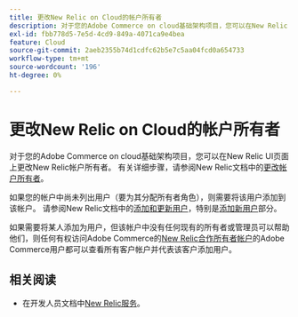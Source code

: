 ```yaml
---
title: 更改New Relic on Cloud的帐户所有者
description: 对于您的Adobe Commerce on cloud基础架构项目，您可以在New Relic UI页面上更改New Relic帐户所有者。 有关详细步骤，请参阅New Relic文档中的[更改帐户所有者](https://docs.newrelic.com/docs/accounts/accounts/roles-permissions/change-account-owner)。
exl-id: fbb778d5-7e5d-4cd9-849a-4071ca9e4bea
feature: Cloud
source-git-commit: 2aeb2355b74d1cdfc62b5e7c5aa04fcd0a654733
workflow-type: tm+mt
source-wordcount: '196'
ht-degree: 0%

---
```


# 更改New Relic on Cloud的帐户所有者

对于您的Adobe Commerce on cloud基础架构项目，您可以在New Relic UI页面上更改New Relic帐户所有者。 有关详细步骤，请参阅New Relic文档中的[更改帐户所有者](https://docs.newrelic.com/docs/accounts/accounts/roles-permissions/change-account-owner)。

如果您的帐户中尚未列出用户（要为其分配所有者角色），则需要将该用户添加到该帐户。 请参阅New Relic文档中的[添加和更新用户](https://docs.newrelic.com/docs/accounts/accounts/roles-permissions/add-update-users)，特别是[添加新用户](https://docs.newrelic.com/docs/accounts/accounts/roles-permissions/add-update-users#adding_users)部分。

如果需要将某人添加为用户，但该帐户中没有任何现有的所有者或管理员可以帮助他们，则任何有权访问Adobe Commerce的[New Relic合作所有者帐户](https://account.newrelic.com/accounts/1311131/users)的Adobe Commerce用户都可以查看所有客户帐户并代表该客户添加用户。

## 相关阅读

* 在开发人员文档中[New Relic服务](https://experienceleague.adobe.com/en/docs/commerce-cloud-service/user-guide/monitor/new-relic/new-relic-service)。
